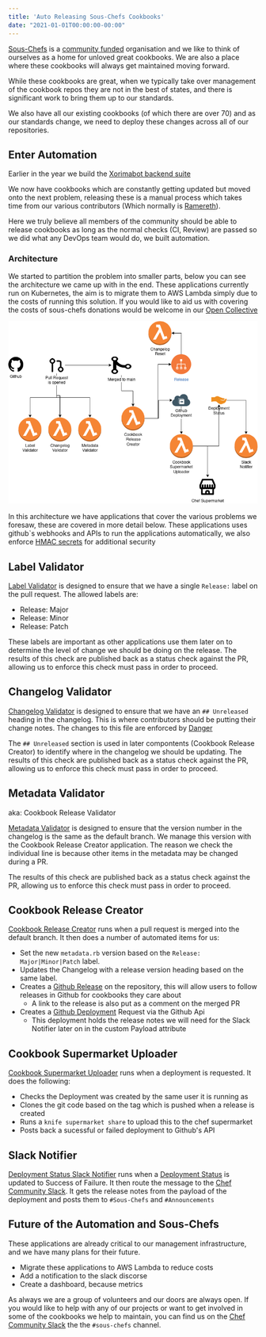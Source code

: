 ```yaml
---
title: 'Auto Releasing Sous-Chefs Cookbooks'
date: "2021-01-01T00:00:00-00:00"
---
```


[Sous-Chefs](http://sous-chefs.org/) is a [community funded](https://opencollective.com/sous-chefs) organisation and we like to think of ourselves as a home for unloved great cookbooks. We are also a place where these cookbooks will always get maintained moving forward.

While these cookbooks are great, when we typically take over management of the cookbook repos they are not in the best of states, and there is significant work to bring them up to our standards.

We also have all our existing cookbooks (of which there are over 70) and as our standards change, we need to deploy these changes across all of our repositories.

## Enter Automation

Earlier in the year we build the [Xorimabot backend suite](https://sous-chefs.org/docs/managing-cookbooks-at-scale/)

We now have cookbooks which are constantly getting updated but moved onto the next problem, releasing these is a manual process which takes time from our various contributors (Which normally is [Ramereth](https://github.com/Ramereth)).

Here we truly believe all members of the community should be able to release cookbooks as long as the normal checks (CI, Review) are passed so we did what any DevOps team would do, we built automation.

### Architecture

We started to partition the problem into smaller parts, below you can see the architecture we came up with in the end.
These applications currently run on Kubernetes, the aim is to migrate them to AWS Lambda simply due to the costs of running this solution. If you would like to aid us with covering the costs of sous-chefs donations would be welcome in our [Open Collective](https://opencollective.com/sous-chefs)

![Sous-Chefs auto release architecture](../images/automation-architecture.png)

In this architecture we have applications that cover the various problems we foresaw, these are covered in more detail below.
These applications uses github`s webhooks and APIs to run the applications automatically, we also enforce [HMAC secrets](https://docs.github.com/en/free-pro-team@latest/developers/webhooks-and-events/securing-your-webhooks) for additional security

## Label Validator

[Label Validator](https://github.com/Xorima/labelvalidator) is designed to ensure that we have a single `Release:` label on the pull request. The allowed labels are:

- Release: Major
- Release: Minor
- Release: Patch

These labels are important as other applications use them later on to determine the level of change we should be doing on the release. The results of this check are published back as a status check against the PR, allowing us to enforce this check must pass in order to proceed.

## Changelog Validator

[Changelog Validator](https://github.com/Xorima/changelog_validator) is designed to ensure that we have an `## Unreleased` heading in the changelog. This is where contributors should be putting their change notes. The changes to this file are enforced by [Danger](danger.systems/)

The `## Unreleased` section is used in later compontents (Cookbook Release Creator) to identify where in the changelog we should be updating. The results of this check are published back as a status check against the PR, allowing us to enforce this check must pass in order to proceed.

## Metadata Validator

aka: Cookbook Release Validator

[Metadata Validator](https://github.com/Xorima/cookbook_release_validator) is designed to ensure that the version number in the changelog is the same as the default branch. We manage this version with the Cookbook Release Creator application. The reason we check the individual line is because other items in the metadata may be changed during a PR.

The results of this check are published back as a status check against the PR, allowing us to enforce this check must pass in order to proceed.

## Cookbook Release Creator

[Cookbook Release Creator](https://github.com/Xorima/cookbook_release_creator) runs when a pull request is merged into the default branch. It then does a number of automated items for us:

- Set the new `metadata.rb` version based on the `Release: Major|Minor|Patch` label.
- Updates the Changelog with a release version heading based on the same label.
- Creates a [Github Release](https://docs.github.com/en/free-pro-team@latest/github/administering-a-repository/managing-releases-in-a-repository) on the repository, this will allow users to follow releases in Github for cookbooks they care about
  - A link to the release is also put as a comment on the merged PR
- Creates a [Github Deployment](https://docs.github.com/en/free-pro-team@latest/rest/reference/repos#deployments) Request via the Github Api
  - This deployment holds the release notes we will need for the Slack Notifier later on in the custom Payload attribute

## Cookbook Supermarket Uploader

[Cookbook Supermarket Uploader](https://github.com/Xorima/cookbook_supermarket_uploader) runs when a deployment is requested. It does the following:

- Checks the Deployment was created by the same user it is running as
- Clones the git code based on the tag which is pushed when a release is created
- Runs a `knife supermarket share` to upload this to the chef supermarket
- Posts back a sucessful or failed deployment to Github's API

## Slack Notifier

[Deployment Status Slack Notifier](https://github.com/Xorima/deployment_status_slack_notifier) runs when a [Deployment Status](https://docs.github.com/en/free-pro-team@latest/rest/reference/repos#list-deployment-statuses) is updated to Success of Failure. It then route the message to the [Chef Community Slack](https://community-slack.chef.io/). It gets the release notes from the payload of the deployment and posts them to `#Sous-Chefs` and `#Announcements`

## Future of the Automation and Sous-Chefs

These applications are already critical to our management infrastructure, and we have many plans for their future.

- Migrate these applications to AWS Lambda to reduce costs
- Add a notification to the slack discorse
- Create a dashboard, because metrics

As always we are a group of volunteers and our doors are always open. If you would like to help with any of our projects or want to get involved in some of the cookbooks we help to maintain, you can find us on the [Chef Community Slack](https://community-slack.chef.io/) the the `#sous-chefs` channel.
